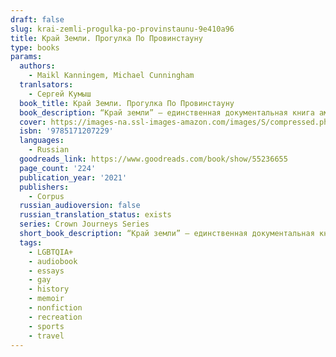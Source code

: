 ```yaml
---
draft: false
slug: krai-zemli-progulka-po-provinstaunu-9e410a96
title: Край Земли. Прогулка По Провинстауну
type: books
params:
  authors:
    - Maikl Kanningem, Michael Cunningham
  tranlsators:
    - Сергей Кумыш
  book_title: Край Земли. Прогулка По Провинстауну
  book_description: “Край земли” — единственная документальная книга американского писателя Майкла Каннингема. Она посвящена Провинстауну, городу на полуострове Кейп-Код, ставшему в середине XX века богемным и туристическим центром Восточного побережья. Сам Каннингем попал на Кейп-Код в восьмидесятых и с тех пор часто возвращается туда. В своей книге он путешествует по любимым местам, от пляжей, болот и дюн до аптеки и ресторана, рассказывает об обычных жителях Провинстауна и о знаменитостях, живших там.
  cover: https://images-na.ssl-images-amazon.com/images/S/compressed.photo.goodreads.com/books/1599303070i/55236655.jpg
  isbn: '9785171207229'
  languages:
    - Russian
  goodreads_link: https://www.goodreads.com/book/show/55236655
  page_count: '224'
  publication_year: '2021'
  publishers:
    - Corpus
  russian_audioversion: false
  russian_translation_status: exists
  series: Crown Journeys Series
  short_book_description: “Край земли” — единственная документальная книга американского писателя Майкла Каннингема. Она посвящена Провинстауну, городу на полуострове Кейп-Код, ставшему в середине XX века богемным и...
  tags:
    - LGBTQIA+
    - audiobook
    - essays
    - gay
    - history
    - memoir
    - nonfiction
    - recreation
    - sports
    - travel
---
```


